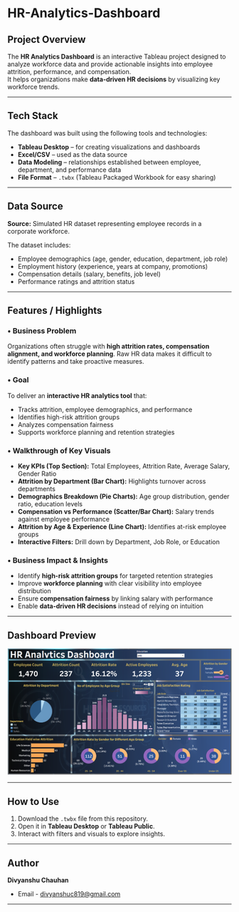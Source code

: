 # HR-Analytics-Dashboard

##  Project Overview
The **HR Analytics Dashboard** is an interactive Tableau project designed to analyze workforce data and provide actionable insights into employee attrition, performance, and compensation.  
It helps organizations make **data-driven HR decisions** by visualizing key workforce trends.

---

##  Tech Stack
The dashboard was built using the following tools and technologies:
-  **Tableau Desktop** – for creating visualizations and dashboards  
-  **Excel/CSV** – used as the data source  
-  **Data Modeling** – relationships established between employee, department, and performance data  
-  **File Format** – `.twbx` (Tableau Packaged Workbook for easy sharing)  

---

##  Data Source
**Source:** Simulated HR dataset representing employee records in a corporate workforce.  

The dataset includes:  
- Employee demographics (age, gender, education, department, job role)  
- Employment history (experience, years at company, promotions)  
- Compensation details (salary, benefits, job level)  
- Performance ratings and attrition status  

---

##  Features / Highlights

### • Business Problem  
Organizations often struggle with **high attrition rates, compensation alignment, and workforce planning**. Raw HR data makes it difficult to identify patterns and take proactive measures.

### • Goal  
To deliver an **interactive HR analytics tool** that:  
- Tracks attrition, employee demographics, and performance  
- Identifies high-risk attrition groups  
- Analyzes compensation fairness  
- Supports workforce planning and retention strategies  

### • Walkthrough of Key Visuals  
- **Key KPIs (Top Section):** Total Employees, Attrition Rate, Average Salary, Gender Ratio  
- **Attrition by Department (Bar Chart):** Highlights turnover across departments  
- **Demographics Breakdown (Pie Charts):** Age group distribution, gender ratio, education levels  
- **Compensation vs Performance (Scatter/Bar Chart):** Salary trends against employee performance  
- **Attrition by Age & Experience (Line Chart):** Identifies at-risk employee groups  
- **Interactive Filters:** Drill down by Department, Job Role, or Education  

### • Business Impact & Insights  
-  Identify **high-risk attrition groups** for targeted retention strategies  
-  Improve **workforce planning** with clear visibility into employee distribution  
-  Ensure **compensation fairness** by linking salary with performance  
-  Enable **data-driven HR decisions** instead of relying on intuition  

---

##  Dashboard Preview
![HR Analytics Dashboard](https://github.com/Divyanshu819/HR-Analytics-Dashboard/blob/main/HR%20Analytics%20Dashboard.png)

---

##  How to Use
1. Download the `.twbx` file from this repository.  
2. Open it in **Tableau Desktop** or **Tableau Public**.  
3. Interact with filters and visuals to explore insights.  

---

##  Author
**Divyanshu Chauhan**    
- Email - divyanshuc819@gmail.com  

---
